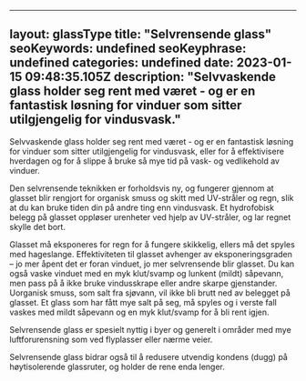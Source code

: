 
---
layout: glassType
title: "Selvrensende glass"
seoKeywords: undefined
seoKeyphrase: undefined
categories: undefined
date: 2023-01-15 09:48:35.105Z
description: "Selvvaskende glass holder seg rent med været - og er en fantastisk løsning for vinduer som sitter utilgjengelig for vindusvask."
---

Selvvaskende glass holder seg rent med været - og er en fantastisk løsning for vinduer som sitter utilgjengelig for vindusvask, eller for å effektivisere hverdagen og for å slippe å bruke så mye tid på vask- og vedlikehold av vinduer.

Den selvrensende teknikken er forholdsvis ny, og fungerer gjennom at glasset blir rengjort for organisk smuss og skitt med UV-stråler og regn, slik at du kan bruke tiden din på andre ting enn vindusvask. Et hydrofobisk belegg på glasset oppløser urenheter ved hjelp av UV-stråler, og lar regnet skylle det bort.

Glasset må eksponeres for regn for å fungere skikkelig, ellers må det spyles med hageslange. Effektiviteten til glasset avhenger av eksponeringsgraden – jo mer åpent det er foran vinduet, jo mer selvrensende blir glasset. Du kan også vaske vinduet med en myk klut/svamp og lunkent (mildt) såpevann, men pass på å ikke bruke vindusskrape eller andre skarpe gjenstander. Uorganisk smuss, som salt fra sjøvann, vil ikke bli brutt ned av belegget på glasset. Et glass som har fått mye salt på seg, må spyles og i verste fall vaskes med mildt såpevann og en myk klut/svamp for å bli rent igjen.

Selvrensende glass er spesielt nyttig i byer og generelt i områder med mye luftforurensning som ved flyplasser eller nærme veier.

Selvrensende glass bidrar også til å redusere utvendig kondens (dugg) på høytisolerende glassruter, og holder de rene enda lenger.
